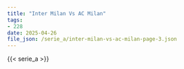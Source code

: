 ```yaml
---
title: "Inter Milan Vs AC Milan"
tags:
- 228
date: 2025-04-26
file_json: /serie_a/inter-milan-vs-ac-milan-page-3.json
---
```


{{< serie_a >}}
